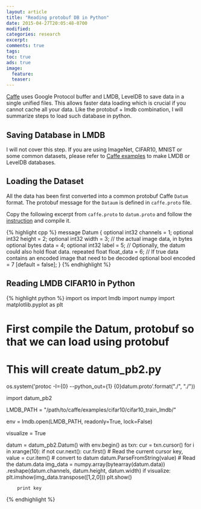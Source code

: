 ```yaml
---
layout: article
title: "Reading protobuf DB in Python"
date: 2015-04-27T20:05:48-0700
modified:
categories: research
excerpt:
comments: true
tags:
toc: true
ads: true
image:
  feature:
  teaser:
---
```


[Caffe](http://github.com/BVLC/caffe) uses Google Protocol buffer and LMDB, LevelDB to save data in a single unified files. This allows faster data loading which is crucial if you cannot cache all your data. Like the protobuf + lmdb combination, I will summarize steps to load such database in python.

## Saving Database in LMDB

I will not cover this step. If you are using ImageNet, CIFAR10, MNIST or some common datasets, please refer to [Caffe examples](http://caffe.berkeleyvision.org/gathered/examples/cifar10.html#prepare-the-dataset) to make LMDB or LevelDB databases.

## Loading the Dataset

All the data has been first converted into a common protobuf Caffe `Datum` format. The protobuf message for the `Dataum` is defined in `caffe.proto` file.

Copy the following excerpt from `caffe.proto` to `datum.proto` and follow the [instruction](https://developers.google.com/protocol-buffers/docs/pythontutorial) and compile it.

{% highlight cpp %}
message Datum {
  optional int32 channels = 1;
  optional int32 height = 2;
  optional int32 width = 3;
  // the actual image data, in bytes
  optional bytes data = 4;
  optional int32 label = 5;
  // Optionally, the datum could also hold float data.
  repeated float float_data = 6;
  // If true data contains an encoded image that need to be decoded
  optional bool encoded = 7 [default = false];
}
{% endhighlight %}

## Reading LMDB CIFAR10 in Python

{% highlight python %}
import os
import lmdb
import numpy
import matplotlib.pyplot as plt

# First compile the Datum, protobuf so that we can load using protobuf
# This will create datum_pb2.py
os.system('protoc -I={0} --python_out={1} {0}datum.proto'.format("./", "./"))

import datum_pb2

LMDB_PATH = "/path/to/caffe/examples/cifar10/cifar10_train_lmdb/"

env = lmdb.open(LMDB_PATH, readonly=True, lock=False)

visualize = True

datum = datum_pb2.Datum()
with env.begin() as txn:
    cur = txn.cursor()
    for i in xrange(10):
        if not cur.next():
            cur.first()
        # Read the current cursor
        key, value = cur.item()
        # convert to datum
        datum.ParseFromString(value)
        # Read the datum.data
        img_data = numpy.array(bytearray(datum.data))\
            .reshape(datum.channels, datum.height, datum.width)
        if visualize:
            plt.imshow(img_data.transpose([1,2,0]))
            plt.show()

        print key
{% endhighlight %}

